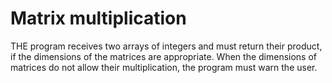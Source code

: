 # Matrix multiplication
 THE program receives two arrays of integers and must return their product, if the dimensions of the matrices are appropriate. When the dimensions of matrices do not allow their multiplication, the program must warn the user.
